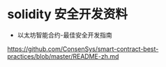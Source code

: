 # solidity 安全开发资料

- 以太坊智能合约-最佳安全开发指南

https://github.com/ConsenSys/smart-contract-best-practices/blob/master/README-zh.md
